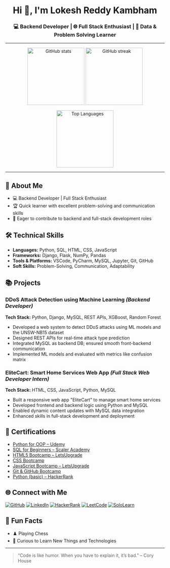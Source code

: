 <!-- 💫 Profile Header -->
<h1 align="center">Hi 👋, I'm Lokesh Reddy Kambham</h1>
<h3 align="center">💻 Backend Developer | 🌐 Full Stack Enthusiast | 🧠 Data & Problem Solving Learner</h3>

---

<!-- 🧩 GitHub Stats Section -->
<p align="center">
  <img src="https://github-readme-stats.vercel.app/api?username=Lokesh-Reddy-Kambham&show_icons=true&theme=tokyonight&hide_border=false&border_radius=8" height="180" alt="GitHub stats" />
  <img src="https://streak-stats.demolab.com?user=Lokesh-Reddy-Kambham&locale=en&mode=daily&theme=tokyonight&hide_border=false&border_radius=8" height="180" alt="GitHub streak" />
</p>

<p align="center">
  <img src="https://github-readme-stats.vercel.app/api/top-langs/?username=Lokesh-Reddy-Kambham&layout=compact&theme=tokyonight&hide_border=false&border_radius=8" height="180" alt="Top Languages" />
</p>

---
## 🚀 About Me
- 💻 Backend Developer | Full Stack Enthusiast
- 🏆 Quick learner with excellent problem-solving and communication skills
- 🤝 Eager to contribute to backend and full-stack development roles

## 🛠️ Technical Skills
- **Languages:** Python, SQL, HTML, CSS, JavaScript
- **Frameworks:** Django, Flask, NumPy, Pandas
- **Tools & Platforms:** VSCode, PyCharm, MySQL, Jupyter, Git, GitHub
- **Soft Skills:** Problem-Solving, Communication, Adaptability

## 📚 Projects

### DDoS Attack Detection using Machine Learning _(Backend Developer)_
**Tech Stack:** Python, Django, MySQL, REST APIs, XGBoost, Random Forest  
- Developed a web system to detect DDoS attacks using ML models and the UNSW-NB15 dataset  
- Designed REST APIs for real-time attack type prediction  
- Integrated MySQL as backend DB; ensured smooth front-backend communication  
- Implemented ML models and evaluated with metrics like confusion matrix

### EliteCart: Smart Home Services Web App _(Full Stack Web Developer Intern)_
**Tech Stack:** HTML, CSS, JavaScript, Python, MySQL  
- Built a responsive web app "EliteCart" to manage smart home services  
- Developed frontend and backend logic using Python and MySQL  
- Enabled dynamic content updates with MySQL data integration  
- Enhanced skills in full-stack development and deployment

## 🏅 Certifications
- [Python for OOP – Udemy](https://www.udemy.com/certificate/UC-70056454-4236-42ee-a002-cfef54481e7b/)
- [SQL for Beginners – Scaler Academy](https://moonshot.scaler.com/s/li/mAn9sUtqSN/)
- [HTML5 Bootcamp – LetsUpgrade](https://verify.letsupgrade.in/certificate/LUEHTML5APR124124/)
- [CSS Bootcamp](https://verify.letsupgrade.in/certificate/LUECSSAPR124141/)
- [JavaScript Bootcamp – LetsUpgrade](https://verify.letsupgrade.in/certificate/LUEJSMAR124127/)
- [Git & GitHub Bootcamp](https://verify.letsupgrade.in/certificate/LUEGGMAR125876/)
- [Python (basic) – HackerRank](https://www.hackerrank.com/certificates/d6c20d8da15d/)

## 🌐 Connect with Me

[![GitHub](https://img.shields.io/badge/GitHub-Profile-black?logo=github)](https://github.com/Lokesh-Reddy-Kambham/)
[![LinkedIn](https://img.shields.io/badge/LinkedIn-Profile-blue?logo=linkedin)](https://www.linkedin.com/in/lokesh-reddy-kambham/)
[![HackerRank](https://img.shields.io/badge/HackerRank-Profile-green?logo=hackerrank)](https://www.hackerrank.com/profile/Lokesh_Reddy_)
[![LeetCode](https://img.shields.io/badge/LeetCode-Profile-orange?logo=leetcode)](https://leetcode.com/u/Lokesh-Reddy-Kambham/)
[![SoloLearn](https://img.shields.io/badge/SoloLearn-Profile-Blue?logo=sololearn)](https://www.sololearn.com/en/profile/30363693)

## 🎯 Fun Facts
- ♟️ Playing Chess
- 🌱 Curious to Learn New Things and Technologies

---

> “Code is like humor. When you have to explain it, it’s bad.” – Cory House
